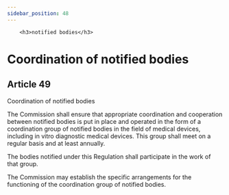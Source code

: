 ```yaml
---
sidebar_position: 48
---
```

        <h3>notified bodies</h3>
<h1>Coordination of notified bodies</h1>
<h2>Article 49</h2>
   <p class="stitle-article-norm">Coordination of notified bodies</p>
   <p class="norm">The Commission shall ensure that appropriate 
coordination and cooperation between notified bodies is put in place and
 operated in the form of a coordination group of notified bodies in the 
field of medical devices, including <span class="italics">in vitro</span> diagnostic medical devices. This group shall meet on a regular basis and at least annually.</p>
   <p class="norm">The bodies notified under this Regulation shall participate in the work of that group.</p>
   <p class="norm">The Commission may establish the specific arrangements for the functioning of the coordination group of notified bodies.</p>